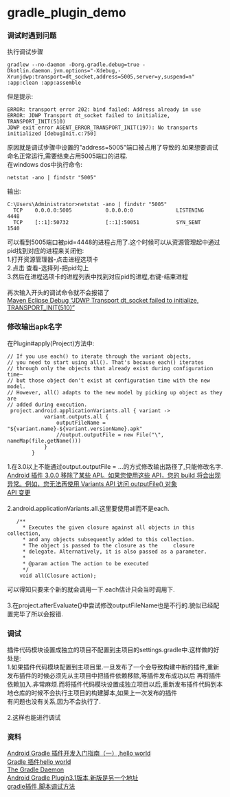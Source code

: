 # gradle_plugin_demo

### 调试时遇到问题  
执行调试步骤
```
gradlew --no-daemon -Dorg.gradle.debug=true -Dkotlin.daemon.jvm.options="-Xdebug,-Xrunjdwp:transport=dt_socket,address=5005,server=y,suspend=n" :app:clean :app:assemble
```
但是提示:
```
ERROR: transport error 202: bind failed: Address already in use
ERROR: JDWP Transport dt_socket failed to initialize, TRANSPORT_INIT(510)
JDWP exit error AGENT_ERROR_TRANSPORT_INIT(197): No transports initialized [debugInit.c:750]

```
原因就是调试步骤中设置的"address=5005"端口被占用了导致的.如果想要调试命名正常运行,需要结束占用5005端口的进程.  
在windows dos中执行命令:  
```
netstat -ano | findstr "5005"
```
输出:  
```
C:\Users\Administrator>netstat -ano | findstr "5005"
  TCP    0.0.0.0:5005           0.0.0.0:0              LISTENING       4448
  TCP    [::1]:50732            [::1]:50051            SYN_SENT        1540
```
可以看到5005端口被pid=4448的进程占用了.这个时候可以从资源管理起中通过pid找到对应的进程来关闭他:  
1.打开资源管理器-点击进程选项卡  
2.点击 查看-选择列-把pid勾上  
3.然后在进程选项卡的进程列表中找到对应pid的进程,右键-结束进程  
<br>
再次输入开头的调试命令就不会报错了  
[Maven Eclipse Debug “JDWP Transport dt_socket failed to initialize, TRANSPORT_INIT(510)”](https://stackoverflow.com/questions/8428333/maven-eclipse-debug-jdwp-transport-dt-socket-failed-to-initialize-transport-in)

### 修改输出apk名字  
在Plugin#apply(Project)方法中:  
```
// If you use each() to iterate through the variant objects,
// you need to start using all(). That's because each() iterates
// through only the objects that already exist during configuration time—
// but those object don't exist at configuration time with the new model.
// However, all() adapts to the new model by picking up object as they are
// added during execution.
 project.android.applicationVariants.all { variant ->
            variant.outputs.all {
                outputFileName = "${variant.name}-${variant.versionName}.apk"
                //output.outputFile = new File("\", nameMap(file.getName()))
            }
        }
```
1.在3.0以上不能通过output.outputFile = ...的方式修改输出路径了,只能修改名字.  
[Android 插件 3.0.0 移除了某些 API。如果您使用这些 API，您的 build 将会出现异常。例如，您无法再使用 Variants API 访问 outputFile() 对象](https://developer.android.com/studio/releases/gradle-plugin?hl=zh-cn#behavior_changes)  
[API 变更](https://developer.android.com/studio/known-issues?hl=zh-cn#variant_api) 
<br>
<br>
2.android.applicationVariants.all.这里要使用all而不是each.  
```
   /**
     * Executes the given closure against all objects in this collection,
     * and any objects subsequently added to this collection.
     * The object is passed to the closure as the     closure
     * delegate. Alternatively, it is also passed as a parameter.
     *
     * @param action The action to be executed
     */
    void all(Closure action);
```
可以得知只要来个新的就会调用一下.each估计只会当时调用下.  
<br>
3.在project.afterEvaluate{}中尝试修改outputFileName也是不行的.貌似已经配置完毕了所以会报错.

### 调试
插件代码模块设置成独立的项目不配置到主项目的settings.gradle中.这样做的好处是:  
1.如果插件代码模块配置到主项目里.一旦发布了一个会导致构建中断的插件,重新发布插件的时候必须先从主项目中把插件依赖移除,等插件发布成功以后
再将插件依赖加入.非常麻烦.而将插件代码模块设置成独立项目以后,重新发布插件代码到本地仓库的时候不会执行主项目的构建脚本,如果上一次发布的插件  
有问题也没有关系,因为不会执行了.  
<br>
2.这样也能进行调试  

### 资料
[Android Gradle 插件开发入门指南（一）,hello world](https://juejin.cn/post/6887581345384497165#heading-11)  
[Gradle 插件hello world](https://github.com/lenebf/GradlePluginTutorial/tree/main/hello-plugin)  
[The Gradle Daemon](https://docs.gradle.org/6.1.1/userguide/gradle_daemon.html#daemon_faq)  
[Android Gradle Plugin3.1版本,新版是另一个地址](https://google.github.io/android-gradle-dsl/3.1/com.android.build.gradle.AppExtension.html)  
[gradle插件,脚本调试方法](https://blog.csdn.net/xx326664162/article/details/91456018)
